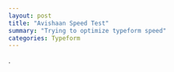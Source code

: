 ```yaml
---
layout: post
title: "Avishaan Speed Test"
summary: "Trying to optimize typeform speed"
categories: Typeform
---
```

.

<div class="typeform-widget" data-url="https://form.typeform.com/to/PfIp4iZS" style="width: 100%; height: 700px; margin-top: -180px;"></div> <script> (function() { var qs,js,q,s,d=document, gi=d.getElementById, ce=d.createElement, gt=d.getElementsByTagName, id="typef_orm", b="https://embed.typeform.com/"; if(!gi.call(d,id)) { js=ce.call(d,"script"); js.id=id; js.src=b+"embed.js"; q=gt.call(d,"script")[0]; q.parentNode.insertBefore(js,q) } })() </script>
